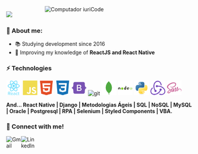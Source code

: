 <img src="https://raw.githubusercontent.com/MicaelliMedeiros/micaellimedeiros/master/image/computer-illustration.png" min-width="400px" max-width="400px" width="400px" align="right" alt="Computador iuriCode">

<p align="left"> 
   <img src="https://readme-typing-svg.herokuapp.com?lines=Welcome+to+my+GitHub;I+am+Vinnicius+Martins;Full+Stack+Web+Developer;It+is+a+Pleasure&center=true&width=380&height=45">
</p>

### 👋 About me:

- 📚 Studying development since 2016
- 🚀 Improving my knowledge of <strong>ReactJS and React Native</strong>

### ⚡ Technologies

<p align="left">
<img src="https://github.com/devicons/devicon/blob/master/icons/react/react-original-wordmark.svg" alt="react" width="40" height="40"/>
<img src="https://github.com/devicons/devicon/blob/master/icons/javascript/javascript-plain.svg" alt="javascript" width="40" height="40"/>
<img src="https://github.com/devicons/devicon/blob/master/icons/html5/html5-plain.svg" alt="html5" width="40" height="40"/>
<img src="https://github.com/devicons/devicon/blob/master/icons/css3/css3-plain.svg" alt="css3" width="40" height="40"/>
<img src="https://github.com/devicons/devicon/blob/master/icons/bootstrap/bootstrap-plain.svg" alt="bootstrap" width="40" height="40"/> 
<img src="https://www.vectorlogo.zone/logos/git-scm/git-scm-icon.svg" alt="git" width="40" height="40"/>
<img src="https://github.com/devicons/devicon/blob/master/icons/mongodb/mongodb-plain.svg" alt="mongodb" width="40" height="40"/>
<img src="https://github.com/devicons/devicon/blob/master/icons/nodejs/nodejs-original-wordmark.svg" alt="nodejs" width="40" height="40"/>
<img src="https://github.com/devicons/devicon/blob/master/icons/python/python-original.svg" alt="python" width="40" height="40"/>
<img src="https://github.com/devicons/devicon/blob/master/icons/redux/redux-original.svg" alt="redux" width="40" height="40"/>
<img src="https://github.com/devicons/devicon/blob/master/icons/sass/sass-original.svg" alt="sass" width="40" height="40"/>
</p>
<p align="left">
  <strong>And... React Native | Django | Metodologias Ágeis | SQL | NoSQL | MySQL | Oracle | Postgresql | RPA | Selenium | Styled Components | VBA.</strong>
</p>

### 📧 Connect with me!
<p align="left">
  <a target="_blank" href="mailto:vinnicius.o.martins@gmail.com">
    <img align="left" alt="Gmail" height="40" width="40" src="https://img.icons8.com/color/48/000000/gmail--v2.png" />
  </a>
   <a href="https://www.linkedin.com/in/vinnicius-martins/" target="_blank"><img align="left"
      src="https://img.icons8.com/color/48/000000/linkedin.png"
      alt="LinkedIn" height="40" width="40" />
   </a>
</p> 
